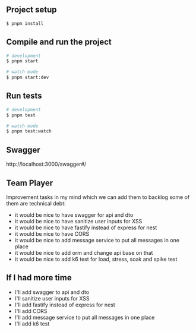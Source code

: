 ## Project setup
```bash
$ pnpm install
```

## Compile and run the project
```bash 
# development
$ pnpm start

# watch mode
$ pnpm start:dev

```

## Run tests
```bash
# development
$ pnpm test

# watch mode
$ pnpm test:watch
```
## Swagger
http://localhost:3000/swagger#/

## Team Player 
Improvement tasks in my mind which we can add them to backlog some of them are technical debt:
- it would be nice to have swagger for api and dto
- it would be nice to have sanitize user inputs for XSS
- it would be nice to have fastify instead of express for nest
- it would be nice to have CORS
- it would be nice to add message service to put all messages in one place
- it would be nice to add orm and change api base on that 
- it would be nice to add k6 test for load, stress, soak and spike test

## If I had more time
- I'll add swagger to api and dto
- I'll sanitize user inputs for XSS 
- I'll add fastify instead of express for nest
- I'll add CORS 
- I'll add message service to put all messages in one place
- I'll add k6 test
